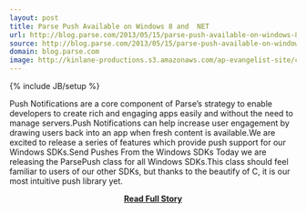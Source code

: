 ```yaml
---
layout: post
title: Parse Push Available on Windows 8 and  NET
url: http://blog.parse.com/2013/05/15/parse-push-available-on-windows-8-and-net/
source: http://blog.parse.com/2013/05/15/parse-push-available-on-windows-8-and-net/
domain: blog.parse.com
image: http://kinlane-productions.s3.amazonaws.com/ap-evangelist-site/curated/screenshots/8693_blog_parse_com.png
---
```

{% include JB/setup %}<p>Push Notifications are a core component of Parse’s strategy to enable developers to create rich and engaging apps easily and without the need to manage servers.Push Notifications can help increase user engagement by drawing users back into an app when fresh content is available.We are excited to release a series of features which provide push support for our Windows SDKs.Send Pushes From the Windows SDKs Today we are releasing the ParsePush class for all Windows SDKs.This class should feel familiar to users of our other SDKs, but thanks to the beautify of C, it is our most intuitive push library yet.</p>
<center><p><a href="http://blog.parse.com/2013/05/15/parse-push-available-on-windows-8-and-net/" style='padding:25px; font-sze:18px; font-weight: bold;'>Read Full Story</a></p></center>
